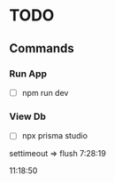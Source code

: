 # TODO

## Commands

### Run App
- [ ] npm run dev

### View Db
- [ ] npx prisma studio



settimeout => flush 7:28:19

11:18:50